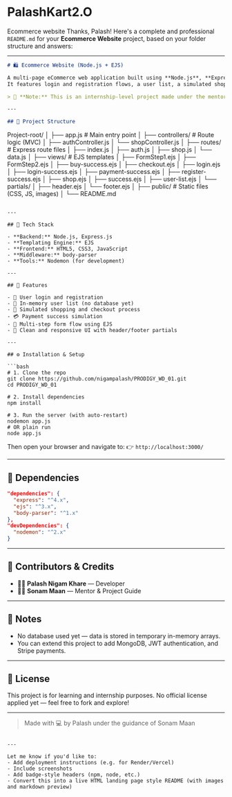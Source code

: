 # PalashKart2.O
Ecommerce website
Thanks, Palash! Here's a complete and professional `README.md` for your **Ecommerce Website** project, based on your folder structure and answers:

---

```markdown
# 🛍️ Ecommerce Website (Node.js + EJS)

A multi-page eCommerce web application built using **Node.js**, **Express**, **EJS**, and **Vanilla JS**.  
It features login and registration flows, a user list, a simulated shop/checkout experience — all handled with **in-memory arrays** (no database yet).

> 🚧 **Note:** This is an internship-level project made under the mentorship of **Sonam Maan**, a senior developer at *[Internship Org]*.

---

## 📂 Project Structure

```

Project-root/
│
├── app.js                        # Main entry point
│
├── controllers/                 # Route logic (MVC)
│   ├── authController.js
│   └── shopController.js
│
├── routes/                      # Express route files
│   ├── index.js
│   ├── auth.js
│   ├── shop.js
│   └── data.js
│
├── views/                       # EJS templates
│   ├── FormStep1.ejs
│   ├── FormStep2.ejs
│   ├── buy-success.ejs
│   ├── checkout.ejs
│   ├── login.ejs
│   ├── login-success.ejs
│   ├── payment-success.ejs
│   ├── register-success.ejs
│   ├── shop.ejs
│   ├── success.ejs
│   ├── user-list.ejs
│   └── partials/
│       ├── header.ejs
│       └── footer.ejs
│
├── public/                      # Static files (CSS, JS, images)
│
└── README.md

````

---

## 🧰 Tech Stack

- **Backend:** Node.js, Express.js
- **Templating Engine:** EJS
- **Frontend:** HTML5, CSS3, JavaScript
- **Middleware:** body-parser
- **Tools:** Nodemon (for development)

---

## 🚀 Features

- 🔐 User login and registration
- 👥 In-memory user list (no database yet)
- 🛒 Simulated shopping and checkout process
- 💳 Payment success simulation
- 📄 Multi-step form flow using EJS
- 🎨 Clean and responsive UI with header/footer partials

---

## ⚙️ Installation & Setup

```bash
# 1. Clone the repo
git clone https://github.com/nigampalash/PRODIGY_WD_01.git
cd PRODIGY_WD_01

# 2. Install dependencies
npm install

# 3. Run the server (with auto-restart)
nodemon app.js
# OR plain run
node app.js
````

Then open your browser and navigate to:
👉 `http://localhost:3000/`

---

## 🧪 Dependencies

```json
"dependencies": {
  "express": "^4.x",
  "ejs": "^3.x",
  "body-parser": "^1.x"
},
"devDependencies": {
  "nodemon": "^2.x"
}
```

---

## 🙌 Contributors & Credits

* 👨‍💻 **Palash Nigam Khare** — Developer
* 👩‍💻 **Sonam Maan** — Mentor & Project Guide

---

## 📌 Notes

* No database used yet — data is stored in temporary in-memory arrays.
* You can extend this project to add MongoDB, JWT authentication, and Stripe payments.

---

## 🪪 License

This project is for learning and internship purposes.
No official license applied yet — feel free to fork and explore!

---

> Made with 💻 by Palash under the guidance of Sonam Maan

```

---

Let me know if you'd like to:
- Add deployment instructions (e.g. for Render/Vercel)
- Include screenshots
- Add badge-style headers (npm, node, etc.)
- Convert this into a live HTML landing page style README (with images and markdown preview)
```
